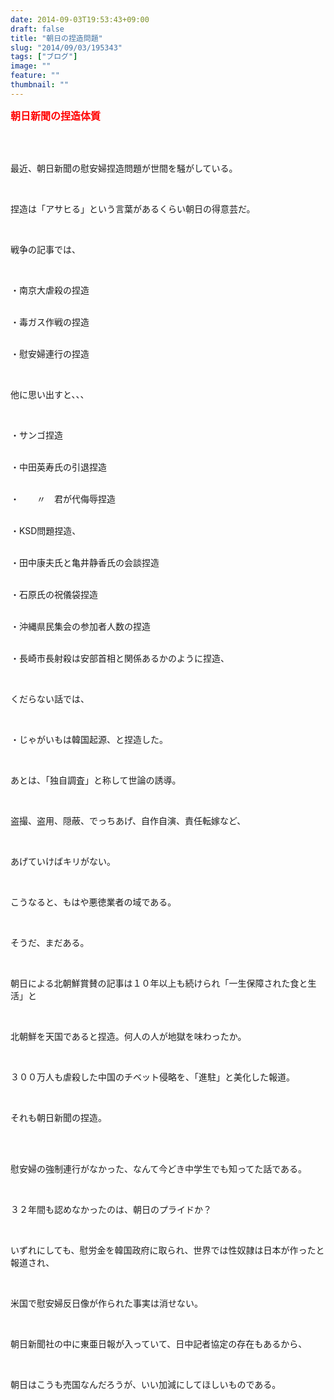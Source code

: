```yaml
---
date: 2014-09-03T19:53:43+09:00
draft: false
title: "朝日の捏造問題"
slug: "2014/09/03/195343"
tags: ["ブログ"]
image: ""
feature: ""
thumbnail: ""
---
```

<p><font color="#ff0000" size="3"><strong>朝日新聞の捏造体質</strong></font></p><br/><br/><p>最近、朝日新聞の慰安婦捏造問題が世間を騒がしている。</p><br/><p>捏造は「アサヒる」という言葉があるくらい朝日の得意芸だ。</p><br/><p>戦争の記事では、</p><br/><p>・南京大虐殺の捏造</p><p><br/>・毒ガス作戦の捏造</p><p><br/>・慰安婦連行の捏造</p><br/><p>他に思い出すと、、、</p><br/><p>・サンゴ捏造</p><p><br/>・中田英寿氏の引退捏造</p><p><br/>・　　〃　君が代侮辱捏造</p><p><br/>・KSD問題捏造、</p><p><br/>・田中康夫氏と亀井静香氏の会談捏造</p><p><br/>・石原氏の祝儀袋捏造</p><p><br/>・沖縄県民集会の参加者人数の捏造</p><p><br/>・長崎市長射殺は安部首相と関係あるかのように捏造、</p><br/><p>くだらない話では、</p><br/><p>・じゃがいもは韓国起源、と捏造した。</p><br/><p>あとは、「独自調査」と称して世論の誘導。</p><br/><p>盗撮、盗用、隠蔽、でっちあげ、自作自演、責任転嫁など、</p><br/><p>あげていけばキリがない。</p><br/><p>こうなると、もはや悪徳業者の域である。</p><br/><p>そうだ、まだある。</p><br/><p>朝日による北朝鮮賞賛の記事は１０年以上も続けられ「一生保障された食と生活」と</p><br/><p>北朝鮮を天国であると捏造。何人の人が地獄を味わったか。</p><br/><p>３００万人も虐殺した中国のチベット侵略を、「進駐」と美化した報道。</p><br/><p>それも朝日新聞の捏造。</p><br/><br/><p>慰安婦の強制連行がなかった、なんて今どき中学生でも知ってた話である。</p><br/><p>３２年間も認めなかったのは、朝日のプライドか？</p><br/><p>いずれにしても、慰労金を韓国政府に取られ、世界では性奴隷は日本が作ったと報道され、</p><br/><p>米国で慰安婦反日像が作られた事実は消せない。</p><br/><p>朝日新聞社の中に東亜日報が入っていて、日中記者協定の存在もあるから、</p><br/><p>朝日はこうも売国なんだろうが、いい加減にしてほしいものである。</p><br/>

